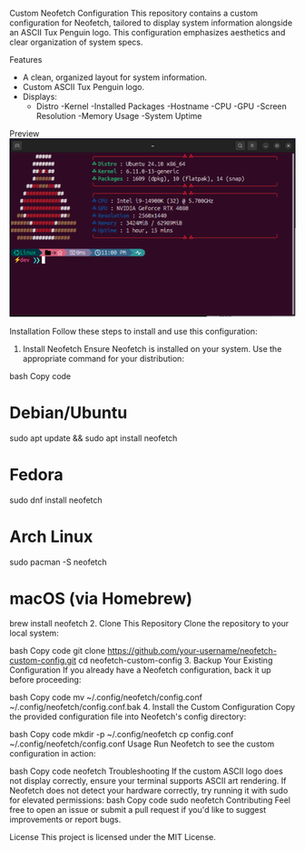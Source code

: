Custom Neofetch Configuration
This repository contains a custom configuration for Neofetch, tailored to display system information alongside an ASCII Tux Penguin logo. This configuration emphasizes aesthetics and clear organization of system specs.

Features
* A clean, organized layout for system information.
* Custom ASCII Tux Penguin logo.
* Displays:
   - Distro
   -Kernel
   -Installed Packages
   -Hostname
   -CPU
   -GPU
   -Screen Resolution
   -Memory Usage
  -System Uptime

Preview
![Neofetch Preview](https://github.com/MagnetoFX/Custom-Neofetch/blob/ec2d8f77d309db523cd95eea87eeb8ea27915182/Neofetch%20Preview.png)



Installation
Follow these steps to install and use this configuration:

1. Install Neofetch
Ensure Neofetch is installed on your system. Use the appropriate command for your distribution:

bash
Copy code
# Debian/Ubuntu
sudo apt update && sudo apt install neofetch

# Fedora
sudo dnf install neofetch

# Arch Linux
sudo pacman -S neofetch

# macOS (via Homebrew)
brew install neofetch
2. Clone This Repository
Clone the repository to your local system:

bash
Copy code
git clone https://github.com/your-username/neofetch-custom-config.git
cd neofetch-custom-config
3. Backup Your Existing Configuration
If you already have a Neofetch configuration, back it up before proceeding:

bash
Copy code
mv ~/.config/neofetch/config.conf ~/.config/neofetch/config.conf.bak
4. Install the Custom Configuration
Copy the provided configuration file into Neofetch's config directory:

bash
Copy code
mkdir -p ~/.config/neofetch
cp config.conf ~/.config/neofetch/config.conf
Usage
Run Neofetch to see the custom configuration in action:

bash
Copy code
neofetch
Troubleshooting
If the custom ASCII logo does not display correctly, ensure your terminal supports ASCII art rendering.
If Neofetch does not detect your hardware correctly, try running it with sudo for elevated permissions:
bash
Copy code
sudo neofetch
Contributing
Feel free to open an issue or submit a pull request if you'd like to suggest improvements or report bugs.

License
This project is licensed under the MIT License.
